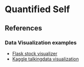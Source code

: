 # Quantified Self

## References

### Data Visualization examples

- [Flask stock visualizer](https://github.com/realpython/flask-stock-visualizer)
- [Kaggle talkingdata visualization](https://github.com/adilmoujahid/kaggle-talkingdata-visualization.git)